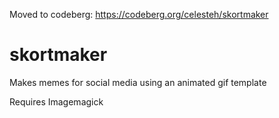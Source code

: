 Moved to codeberg: https://codeberg.org/celesteh/skortmaker

# skortmaker
Makes memes for social media using an animated gif template

Requires Imagemagick
